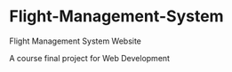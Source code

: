 # Flight-Management-System
Flight Management System Website

A course final project for Web Development
